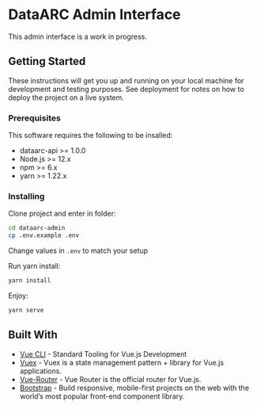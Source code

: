 # DataARC Admin Interface

This admin interface is a work in progress.

## Getting Started

These instructions will get you up and running on your local machine for development and testing purposes. See deployment for notes on how to deploy the project on a live system.

### Prerequisites

This software requires the following to be insalled:

- dataarc-api >= 1.0.0
- Node.js >= 12.x
- npm >= 6.x
- yarn >= 1.22.x

### Installing

Clone project and enter in folder:

```bash
cd dataarc-admin
cp .env.example .env
```

Change values in `.env` to match your setup

Run yarn install:

```bash
yarn install
```

Enjoy:

```bash
yarn serve
```

## Built With

- [Vue CLI](https://cli.vuejs.org/) - Standard Tooling for Vue.js Development
- [Vuex](https://vuex.vuejs.org/) - Vuex is a state management pattern + library for Vue.js applications.
- [Vue-Router](https://router.vuejs.org/) - Vue Router is the official router for Vue.js.
- [Bootstrap](https://getbootstrap.com/) - Build responsive, mobile-first projects on the web with the world’s most popular front-end component library.
